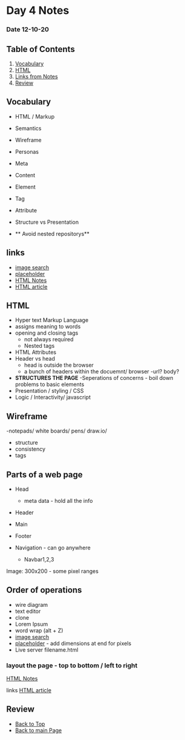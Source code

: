 # Day 4 Notes
### Date 12-10-20

## Table of Contents
1. [Vocabulary](#vocabulary)
1. [HTML](#HTML)
1. [Links from Notes](#links)
1. [Review](#review)

## Vocabulary
- HTML / Markup
- Semantics
- Wireframe
- Personas
- Meta
- Content
- Element
- Tag
- Attribute
- Structure vs Presentation

- ** Avoid nested repositorys**

## links
- [image search](placeimg.com)
- [placeholder](placehoder.com)
- [HTML Notes](#html-notes.md)
- [HTML article](w3schools.com/html/html5_semantic_elements.asp)

## HTML
- Hyper text Markup Language
- assigns meaning to words
- opening and closing tags
  - not always required
  - Nested tags
- HTML Attributes
- Header vs head
  - head is outside the browser
  - a bunch of headers within the docuemnt/ browser
    -url? body?
- **STRUCTURES THE PAGE**
-Seperations of concerns - boil down problems to basic elements
- Presentation / styling / CSS
- Logic / Interactivity/ javascript

## Wireframe
-notepads/ white boards/ pens/ draw.io/
- structure
- consistency
- tags

## Parts of a web page
- Head
  - meta data - hold all the info
- Header
- Main
- Footer

- Navigation - can go anywhere
  - Navbar1,2,3

Image: 300x200 - some pixel ranges

## Order of operations
- wire diagram
- text editor
- clone
- Lorem Ipsum 
- word wrap (alt + Z)
- [image search](placeimg.com)
- [placeholder](placehoder.com) - add dimensions at end for pixels
- Live server filename.html

### layout the page - top to bottom / left to right
[HTML Notes](#html-notes.md)

 links
 [HTML article](w3schools.com/html/html5_semantic_elements.asp)


## Review


- [Back to Top](#Table-of-Contents)
- [Back to main Page](README.md)